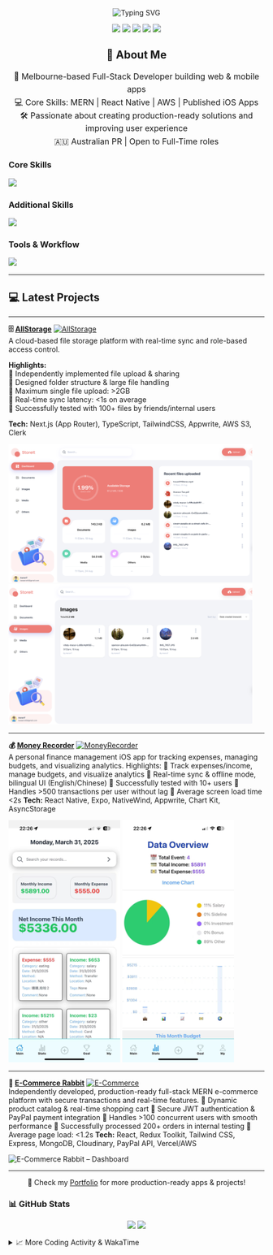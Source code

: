 
<div align="center">
  <img src="https://readme-typing-svg.demolab.com?font=Fira+Code&pause=1000&center=true&vCenter=true&width=500&lines=Hi+there+%F0%9F%91%8B+I'm+Aaron+TAO!;Full-Stack+Developer+from+Melbourne;MERN+Stack+%7C+React+Native+%7C+AWS;Let's+Build+Something+Great+Together!" alt="Typing SVG" />
</div>


<p align="center">
  <a href="https://github.com/HAONANTAO"><img src="https://img.shields.io/badge/GitHub-000?style=flat&logo=github&logoColor=white" /></a>
  <a href="https://www.aarontao.com/"><img src="https://img.shields.io/badge/Portfolio-000?style=flat&logo=vercel&logoColor=white" /></a>
 <a href="2025.09.07Resume.pdf"><img src="https://img.shields.io/badge/Resume-PDF-blue?style=flat&logo=adobeacrobatreader&logoColor=white" /></a>
  <a href="https://www.linkedin.com/in/haonan-tao-aaron/"><img src="https://img.shields.io/badge/-LinkedIn-0077b5?style=flat&logo=linkedin&logoColor=white" /></a>
  <a href="mailto:taoaaron5@gmail.com"><img src="https://img.shields.io/badge/Gmail-D14836?style=flat&logo=gmail&logoColor=white" /></a>
</p>

<h2 align="center">
  💼 <strong>About Me</strong>
</h2>

<p align="center" style="font-size:16px; line-height:1.6; max-width:600px; margin:auto;">
🚀 Melbourne-based Full-Stack Developer building web & mobile apps  <br/>
💻 Core Skills: MERN | React Native | AWS | Published iOS Apps  <br/>
🛠 Passionate about creating production-ready solutions and improving user experience  <br/>
🇦🇺 Australian PR | Open to Full-Time roles
</p>


### Core Skills
<img src="https://skillicons.dev/icons?i=react,nodejs,mongodb,aws,typescript&theme=dark" />

### Additional Skills

<img src="https://skillicons.dev/icons?i=nextjs,tailwind,vercel,docker&theme=dark" />

### Tools & Workflow
<img src="https://skillicons.dev/icons?i=git,github,figma&theme=dark" />

---

## 💻 Latest Projects

---
**🗄️ [AllStorage](https://github.com/HAONANTAO/AllStorage)** [![AllStorage](https://img.shields.io/badge/-AllStorage-3498db?style=flat-square&logo=github&logoColor=white)](https://github.com/HAONANTAO/AllStorage)  
A cloud-based file storage platform with real-time sync and role-based access control.  

**Highlights:**  
🔹 Independently implemented file upload & sharing  
🔹 Designed folder structure & large file handling  
🔹 Maximum single file upload: >2GB  
🔹 Real-time sync latency: <1s on average  
🔹 Successfully tested with 100+ files by friends/internal users  

**Tech:** Next.js (App Router), TypeScript, TailwindCSS, Appwrite, AWS S3, Clerk  

<img src="https://raw.githubusercontent.com/HAONANTAO/AllStorage/main/Demo1.png" width="480" alt="AllStorage Dashboard" /> 
<img src="https://raw.githubusercontent.com/HAONANTAO/AllStorage/main/Features3.png" width="480" alt="AllStorage Dashboard 3" />

---

**💰 [Money Recorder](https://apps.apple.com/us/app/moneyrecorder/id6744058988)** [![MoneyRecorder](https://img.shields.io/badge/-MoneyRecorder-1abc9c?style=flat-square&logo=github&logoColor=white)](https://github.com/HAONANTAO/Money_Recorder)  
A personal finance management iOS app for tracking expenses, managing budgets, and visualizing analytics.
Highlights:
🔹 Track expenses/income, manage budgets, and visualize analytics
🔹 Real-time sync & offline mode, bilingual UI (English/Chinese)
🔹 Successfully tested with 10+ users
🔹 Handles >500 transactions per user without lag
🔹 Average screen load time <2s
**Tech:** React Native, Expo, NativeWind, Appwrite, Chart Kit, AsyncStorage  

<img src="https://raw.githubusercontent.com/HAONANTAO/Money_Recorder/main/assets/Demo1.jpg" width="220" alt="Money Recorder – Home" />
<img src="https://raw.githubusercontent.com/HAONANTAO/Money_Recorder/main/assets/Demo2.jpg" width="220" alt="Money Recorder – Analytics" />

---

**🛒 [E-Commerce Rabbit](https://www.wanyancanrui.com/)** [![E-Commerce](https://img.shields.io/badge/-E--Commerce-1abc9c?style=flat-square&logo=github&logoColor=white)](https://github.com/HAONANTAO/E-Commerce-Rabbit)  
Independently developed, production-ready full-stack MERN e-commerce platform with secure transactions and real-time features. 
🔹 Dynamic product catalog & real-time shopping cart
🔹 Secure JWT authentication & PayPal payment integration
🔹 Handles >100 concurrent users with smooth performance
🔹 Successfully processed 200+ orders in internal testing
🔹 Average page load: <1.2s
**Tech:** React, Redux Toolkit, Tailwind CSS, Express, MongoDB, Cloudinary, PayPal API, Vercel/AWS  

<img src="https://raw.githubusercontent.com/HAONANTAO/E-Commerce-Rabbit/main/ScreenShow.png" width="600" alt="E-Commerce Rabbit – Dashboard" />

---

<p align="center">
  🔗 Check my <a href="https://www.aarontao.com/">Portfolio</a> for more production-ready apps & projects!
</p>

### 📊 GitHub Stats
<p align="center">
  <img src="https://github-readme-stats.vercel.app/api?username=HAONANTAO&show_icons=true&theme=radical&count_private=true" />
  <img src="https://github-readme-stats.vercel.app/api/top-langs/?username=HAONANTAO&layout=compact&theme=radical" />
</p>

<details>
  <summary>📈 More Coding Activity & WakaTime</summary>

  ![HAONANTAO's github activity graph](https://github-readme-activity-graph.vercel.app/graph?username=HAONANTAO&theme=tokyo-night)
    <!--START_SECTION:waka-->
![Code Time](http://img.shields.io/badge/Code%20Time-708%20hrs%2047%20mins-blue)

**🐱 My GitHub Data** 

> 📦 ? Used in GitHub's Storage 
 > 
> 🏆 1,079 Contributions in the Year 2025
 > 
> 🚫 Not Opted to Hire
 > 
> 📜 34 Public Repositories 
 > 
> 🔑 0 Private Repositories 
 > 
**I'm a Night 🦉** 

```text
🌞 Morning                97 commits          █░░░░░░░░░░░░░░░░░░░░░░░░   02.11 % 
🌆 Daytime                1466 commits        ████████░░░░░░░░░░░░░░░░░   31.89 % 
🌃 Evening                2936 commits        ████████████████░░░░░░░░░   63.87 % 
🌙 Night                  98 commits          █░░░░░░░░░░░░░░░░░░░░░░░░   02.13 % 
```
📅 **I'm Most Productive on Sunday** 

```text
Monday                   646 commits         ████░░░░░░░░░░░░░░░░░░░░░   14.05 % 
Tuesday                  440 commits         ██░░░░░░░░░░░░░░░░░░░░░░░   09.57 % 
Wednesday                592 commits         ███░░░░░░░░░░░░░░░░░░░░░░   12.88 % 
Thursday                 407 commits         ██░░░░░░░░░░░░░░░░░░░░░░░   08.85 % 
Friday                   560 commits         ███░░░░░░░░░░░░░░░░░░░░░░   12.18 % 
Saturday                 849 commits         █████░░░░░░░░░░░░░░░░░░░░   18.47 % 
Sunday                   1103 commits        ██████░░░░░░░░░░░░░░░░░░░   23.99 % 
```


📊 **This Week I Spent My Time On** 

```text
🕑︎ Time Zone: Australia/Melbourne

💬 Programming Languages: 
TypeScript               11 hrs 43 mins      ████████████████████████░   97.94 % 
JSON                     14 mins             █░░░░░░░░░░░░░░░░░░░░░░░░   02.05 % 
Makefile                 0 secs              ░░░░░░░░░░░░░░░░░░░░░░░░░   00.01 % 

🔥 Editors: 
VS Code                  11 hrs 57 mins      █████████████████████████   100.00 % 

🐱‍💻 Projects: 
RealEstate.Backend       10 hrs 55 mins      ███████████████████████░░   91.34 % 
RealEstate.Backend.Conver46 mins             ██░░░░░░░░░░░░░░░░░░░░░░░   06.47 % 
Shared                   15 mins             █░░░░░░░░░░░░░░░░░░░░░░░░   02.19 % 

💻 Operating System: 
Mac                      11 hrs 57 mins      █████████████████████████   100.00 % 
```

**I Mostly Code in JavaScript** 

```text
JavaScript               22 repos            ████████████░░░░░░░░░░░░░   46.81 % 
TypeScript               15 repos            ████████░░░░░░░░░░░░░░░░░   31.91 % 
HTML                     4 repos             ██░░░░░░░░░░░░░░░░░░░░░░░   08.51 % 
CSS                      3 repos             ██░░░░░░░░░░░░░░░░░░░░░░░   06.38 % 
Java                     1 repo              █░░░░░░░░░░░░░░░░░░░░░░░░   02.13 % 
```



**Timeline**

![Lines of Code chart](https://raw.githubusercontent.com/HAONANTAO/HAONANTAO/main/assets/bar_graph.png)


 Last Updated on 13/10/2025 18:47:15 UTC
<!--END_SECTION:waka-->

</details>
